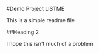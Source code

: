 #Demo Project LISTME

This is a simple readme file

##Heading 2

I hope this isn't much of a problem
